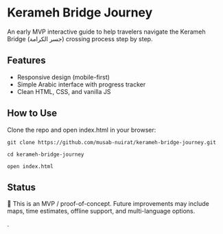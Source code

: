# Kerameh Bridge Journey
An early MVP interactive guide to help travelers navigate the Kerameh Bridge (جسر الكرامة) crossing process step by step.
## Features
 * Responsive design (mobile-first)
 * Simple Arabic interface with progress tracker
 * Clean HTML, CSS, and vanilla JS
## How to Use
Clone the repo and open index.html in your browser:
```
git clone https://github.com/musab-nuirat/kerameh-bridge-journey.git

cd kerameh-bridge-journey

open index.html
```

## Status
🚧 This is an MVP / proof-of-concept. Future improvements may include maps, time estimates, offline support, and multi-language options.

.